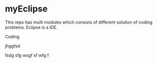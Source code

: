 # myEclipse
This repo has multi modules which consists of different solution of coding problems.
Eclipse is a IDE.

Coding

jhggfsd

fsdg
sfg
wsgf
sf
wfg
f
